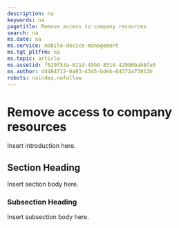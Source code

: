 ```yaml
---
description: na
keywords: na
pagetitle: Remove access to company resources
search: na
ms.date: na
ms.service: mobile-device-management
ms.tgt_pltfrm: na
ms.topic: article
ms.assetid: f629f53a-811d-45b0-8516-42986bab8fa0
ms.author: d4484712-0a03-4345-bdeb-64372a73012b
robots: noindex,nofollow
---
```

# Remove access to company resources
Insert introduction here.

## Section Heading
Insert section body here.

### Subsection Heading
Insert subsection body here.

